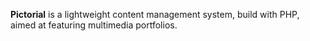 **Pictorial** is a lightweight content management system, build with PHP, aimed at featuring multimedia portfolios.
